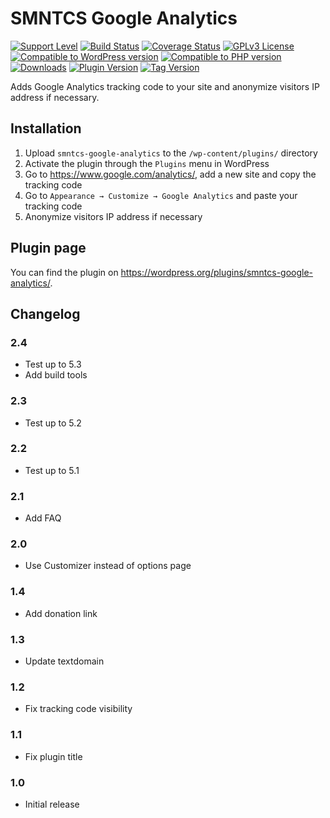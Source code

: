 # SMNTCS Google Analytics

[![Support Level](https://img.shields.io/badge/support-active-green.svg)](#support-level)
[![Build Status](https://api.travis-ci.com/nielslange/smntcs-google-analytics.svg?branch=master)](https://api.travis-ci.com/nielslange/smntcs-google-analytics)
[![Coverage Status](https://coveralls.io/repos/github/nielslange/smntcs-google-analytics/badge.svg?branch=trunk)](https://coveralls.io/github/nielslange/smntcs-google-analytics?branch=trunk)
[![GPLv3 License](https://img.shields.io/github/license/nielslange/smntcs-google-analytics.svg)](https://www.gnu.org/licenses/gpl.html)
[![Compatible to WordPress version](https://plugintests.com/plugins/smntcs-google-analytics/wp-badge.svg)](https://plugintests.com/plugins/smntcs-google-analytics/latest)
[![Compatible to PHP version](https://plugintests.com/plugins/smntcs-google-analytics/php-badge.svg)](https://plugintests.com/plugins/smntcs-google-analytics/latest)
[![Downloads](https://img.shields.io/wordpress/plugin/dt/smntcs-google-analytics.svg)](https://wordpress.org/plugins/smntcs-google-analytics/)
[![Plugin Version](https://img.shields.io/wordpress/plugin/v/smntcs-google-analytics.svg)](https://wordpress.org/plugins/smntcs-google-analytics/)
[![Tag Version](https://img.shields.io/github/tag/nielslange/smntcs-google-analytics.svg)](https://wordpress.org/plugins/smntcs-google-analytics/)

Adds Google Analytics tracking code to your site and anonymize visitors IP address if necessary.

## Installation

1. Upload `smntcs-google-analytics` to the `/wp-content/plugins/` directory
2. Activate the plugin through the `Plugins` menu in WordPress
3. Go to https://www.google.com/analytics/, add a new site and copy the tracking code
4. Go to `Appearance → Customize → Google Analytics` and paste your tracking code
5. Anonymize visitors IP address if necessary

## Plugin page

You can find the plugin on https://wordpress.org/plugins/smntcs-google-analytics/.

## Changelog

### 2.4
* Test up to 5.3
* Add build tools

### 2.3
* Test up to 5.2

### 2.2
* Test up to 5.1

### 2.1
* Add FAQ

### 2.0
* Use Customizer instead of options page

### 1.4
* Add donation link

### 1.3
* Update textdomain

### 1.2
* Fix tracking code visibility

### 1.1
* Fix plugin title

### 1.0
* Initial release
